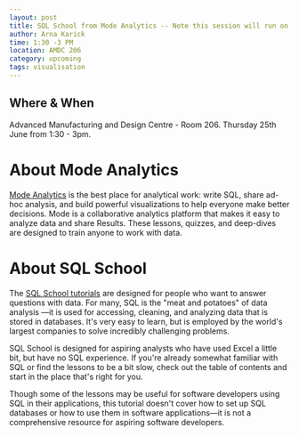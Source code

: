 ```yaml
---
layout: post
title: SQL School from Mode Analytics -- Note this session will run on *Thursday*
author: Arna Karick
time: 1:30 -3 PM
location: AMDC 206
category: upcoming
tags: visualisation
---
```


## Where & When

Advanced Manufacturing and Design Centre - Room 206. Thursday 25th June from 1:30 - 3pm.

# About Mode Analytics

[Mode Analytics](https://modeanalytics.com) is the best place for analytical work: write SQL, share ad-hoc analysis, and build powerful visualizations to help everyone make better decisions. Mode is a collaborative analytics platform that makes it easy to analyze data and share Results. These lessons, quizzes, and deep-dives are designed to train anyone to work with data.

# About SQL School 

The [SQL School tutorials](http://sqlschool.modeanalytics.com) are designed for people who want to answer questions with data. For many, SQL is the "meat and potatoes" of data analysis —it is used for accessing, cleaning, and analyzing data that is stored in databases. It's very easy to learn, but is employed by the world's largest companies to solve incredibly challenging problems.

SQL School is designed for aspiring analysts who have used Excel a little bit, but have no SQL experience. If you're already somewhat familiar with SQL or find the lessons to be a bit slow, check out the table of contents and start in the place that's right for you.

Though some of the lessons may be useful for software developers using SQL in their applications, this tutorial doesn't cover how to set up SQL databases or how to use them in software applications—it is not a comprehensive resource for aspiring software developers.

